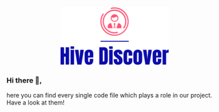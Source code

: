 <p align="center">
<img src="Logo/stacked_logo.svg" width="50%"/>
</p>

### Hi there 👋,
here you can find every single code file which plays a role in our project. Have a look at them!



<!--
**hive-discover/hive-discover** is a ✨ _special_ ✨ repository because its `README.md` (this file) appears on your GitHub profile.

Here are some ideas to get you started:

- 🔭 I’m currently working on ...
- 🌱 I’m currently learning ...
- 👯 I’m looking to collaborate on ...
- 🤔 I’m looking for help with ...
- 💬 Ask me about ...
- 📫 How to reach me: ...
- 😄 Pronouns: ...
- ⚡ Fun fact: ...
-->
